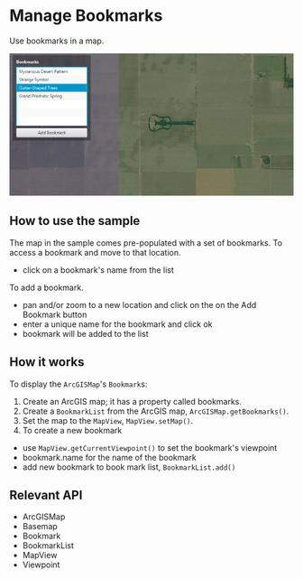 # Manage Bookmarks

Use bookmarks in a map.

![](ManageBookmarks.png)

## How to use the sample

The map in the sample comes pre-populated with a set of bookmarks.
  To access a bookmark and move to that location.
  - click on a bookmark's name from the list

To add a bookmark.
  - pan and/or zoom to a new location and click on the on the Add Bookmark button
  - enter a unique name for the bookmark and click ok
  - bookmark will be added to the list

## How it works

To display the `ArcGISMap`'s `Bookmark`s:


  1. Create an ArcGIS map; it has a property called bookmarks.
  2. Create a `BookmarkList` from the ArcGIS map, `ArcGISMap.getBookmarks()`.
  3. Set the map to the `MapView`, `MapView.setMap()`.
  4. To create a new bookmark
*   use `MapView.getCurrentViewpoint()` to set the bookmark's viewpoint
*   bookmark.name for the name of the bookmark
*   add new bookmark to book mark list, `BookmarkList.add()`


## Relevant API


*   ArcGISMap
*   Basemap
*   Bookmark
*   BookmarkList
*   MapView
*   Viewpoint



